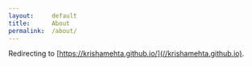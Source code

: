 ```yaml
---
layout:     default
title:      About
permalink:  /about/
---
```


Redirecting to [https://krishamehta.github.io/](//krishamehta.github.io).

<script type="text/javascript">
    location.href='/';
</script>